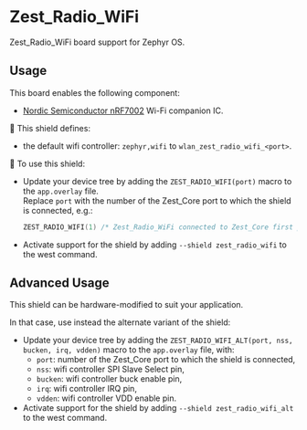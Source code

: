 # Zest_Radio_WiFi

Zest_Radio_WiFi board support for Zephyr OS.

## Usage

This board enables the following component:

- [Nordic Semiconductor nRF7002](https://www.nordicsemi.com/Products/nRF7002) Wi-Fi companion IC.

:pushpin: This shield defines:

- the default wifi controller: `zephyr,wifi` to `wlan_zest_radio_wifi_<port>`.

:triangular_ruler: To use this shield:

- Update your device tree by adding the `ZEST_RADIO_WIFI(port)` macro to the `app.overlay` file.\
  Replace `port` with the number of the Zest_Core port to which the shield is connected, e.g.:

  ```c
  ZEST_RADIO_WIFI(1) /* Zest_Radio_WiFi connected to Zest_Core first port */
  ```

- Activate support for the shield by adding `--shield zest_radio_wifi` to the west command.

## Advanced Usage

This shield can be hardware-modified to suit your application.

In that case, use instead the alternate variant of the shield:

- Update your device tree by adding the `ZEST_RADIO_WIFI_ALT(port, nss, bucken, irq, vdden)` macro to the `app.overlay` file, with:
  - `port`: number of the Zest_Core port to which the shield is connected,
  - `nss`: wifi controller SPI Slave Select pin,
  - `bucken`: wifi controller buck enable pin,
  - `irq`: wifi controller IRQ pin,
  - `vdden`: wifi controller VDD enable pin.
- Activate support for the shield by adding `--shield zest_radio_wifi_alt` to the west command.
